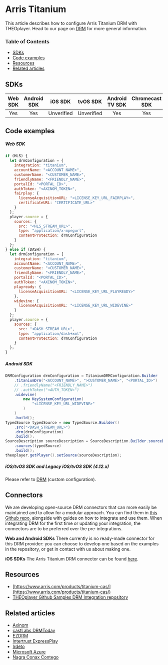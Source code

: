 # Arris Titanium

This article describes how to configure Arris Titanium DRM with THEOplayer. 
Head to our page on [DRM](../../how-to-guides/04-drm/00-introduction.md) for more general information.

### Table of Contents

- [SDKs](#sdks)
- [Code examples](#code-examples)
- [Resources](#resources)
- [Related articles](#related-articles)

## SDKs

| Web SDK | Android SDK |  iOS SDK   |  tvOS SDK  | Android TV SDK | Chromecast SDK |
| :-----: | :---------: | :--------: | :--------: | :------------: | :------------: |
|   Yes   |     Yes     | Unverified | Unverified |      Yes       |      Yes       |

## Code examples

##### Web SDK

```js
if (HLS) {
  let drmConfiguration = {
    integration: "titanium",
    accountName: "<ACCOUNT_NAME>",
    customerName: "<CUSTOMER_NAME>",
    friendlyName: "<FRIENDLY_NAME>",
    portalId: "<PORTAL_ID>",
    authToken: "<AXINOM_TOKEN>",
    fairplay: {
      licenseAcquisitionURL: "<LICENSE_KEY_URL_FAIRPLAY>",
      certificateURL: "CERTIFICATE_URL>"
    }
  };
  player.source = {
    sources: {
      src: "<HLS_STREAM_URL>",
      type: "application/x-mpegurl",
      contentProtection: drmConfiguration
    }
  };
} else if (DASH) {
  let drmConfiguration = {
    integration: "titanium",
    accountName: "<ACCOUNT_NAME>",
    customerName: "<CUSTOMER_NAME>",
    friendlyName: "<FRIENDLY_NAME>",
    portalId: "<PORTAL_ID>",
    authToken: "<AXINOM_TOKEN>",
    playready: {
      licenseAcquisitionURL: "<LICENSE_KEY_URL_PLAYREADY>"
    },
    widevine: {
      licenseAcquisitionURL: "<LICENSE_KEY_URL_WIDEVINE>"
    }
  };
  player.source = {
    sources: {
      src: "<DASH_STREAM_URL>",
      type: "application/dash+xml",
      contentProtection: drmConfiguration
    }
  };
}
```

##### Android SDK

```java
DRMConfiguration drmConfiguration = TitaniumDRMConfiguration.Builder
    .titaniumDrm("<ACCOUNT_NAME>", ">CUSTOMER_NAME>", "<PORTAL_ID>")
    // .friendlyName("<FRIENDLY_NAME>")
    // .authToken("<AUTH_TOKEN>")
    .widevine(
        new KeySystemConfiguration(
            "<LICENSE_KEY_URL_WIDEVINE>"
        )
    )
    .build();
TypedSource typedSource = new TypedSource.Builder()
    .src("<DASH_STREAM_URL>")
    .drm(drmConfiguration)
    .build();
SourceDescription sourceDescription = SourceDescription.Builder.sourceDescription()
    .sources(typedSource)
    .build();
theoplayer.getPlayer().setSource(sourceDescription);
```

##### iOS/tvOS SDK and Legacy iOS/tvOS SDK (4.12.x)

Please refer to [DRM](../../how-to-guides/04-drm/00-introduction.md) (custom configuration).

## Connectors
We are developing open-source DRM connectors that can more easily be maintained and to allow for a modular approach. You can find them in [this Github repo](https://github.com/THEOplayer/samples-drm-integration), alongside with guides on how to integrate and use them.
When integrating DRM for the first time or updating your integration, the connectors are to be preferred over the pre-integrations.

**Web and Android SDKs**
There currently is no ready-made connector for this DRM provider: you can choose to develop one based on the examples in the repository, or get in contact with us about making one.


**iOS SDKs**
The Arris Titanium DRM connector can be found [here](https://github.com/THEOplayer/samples-drm-integration/blob/master/ios/ContentProtectionIntegration/integration/ArrisTitaniumDrmIntegration.swift).


## Resources

- [https://www.arris.com/products/titanium-cas/](https://www.arris.com/products/titanium-cas/)
- [THEOplayer Github Samples DRM Integration repository](https://github.com/THEOplayer/samples-drm-integration)


## Related articles

- [Axinom](02-axinom.md)
- [castLabs DRMToday](02-castlabs-drmtoday/00-introduction.md)
- [EZDRM](04-ezdrm.md)
- [Intertrust ExpressPlay](05-intertrust-expressplay.md)
- [Irdeto](06-irdeto.md)
- [Microsoft Azure](07-microsoft-azure.md)
- [Nagra Conax Contego](08-nagra-conax-contego.md)
